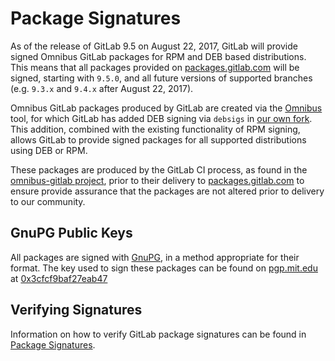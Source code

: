 # Package Signatures

As of the release of GitLab 9.5 on August 22, 2017, GitLab will provide signed Omnibus GitLab packages for RPM and DEB based distributions. This means that all packages provided on [packages.gitlab.com](https://packages.gitlab.com) will be signed, starting with `9.5.0`, and all future versions of supported branches (e.g. `9.3.x` and `9.4.x` after August 22, 2017).

Omnibus GitLab packages produced by GitLab are created via the [Omnibus](https://github.com/chef/omnibus) tool, for which GitLab has added DEB signing via `debsigs` in [our own fork](https://gitlab.com/gitlab-org/omnibus). This addition, combined with the existing functionality of RPM signing, allows GitLab to provide signed packages for all supported distributions using DEB or RPM.

These packages are produced by the GitLab CI process, as found in the  [omnibus-gitlab project](https://gitlab.com/gitlab-org/omnibus-gitlab/blob/master/.gitlab-ci.yml), prior to their delivery to [packages.gitlab.com][packages] to ensure provide assurance that the packages are not altered prior to delivery to our community.

## GnuPG Public Keys
All packages are signed with [GnuPG](https://www.gnupg.org/), in a method appropriate for their format. The key used to sign these packages can be found on [pgp.mit.edu](https://pgp.mit.edu) at [0x3cfcf9baf27eab47](https://pgp.mit.edu/pks/lookup?op=vindex&search=0x3CFCF9BAF27EAB47)

## Verifying Signatures

Information on how to verify GitLab package signatures can be found in [Package Signatures](../update/package_signatures.md).

[packages]: https://packages.gitlab.com
